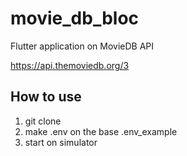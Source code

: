 # movie_db_bloc
Flutter application on MovieDB API

https://api.themoviedb.org/3

## How to use
1. git clone
2. make .env on the base .env_example
3. start on simulator
